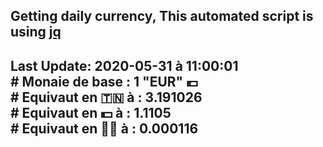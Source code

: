 ## Getting daily currency, This automated script is using [jq](https://stedolan.github.io/jq/)
## Last Update:  2020-05-31 à 11:00:01 </br># Monaie de base : 1 "EUR" 💶 </br> # Equivaut en 🇹🇳 à :  3.191026 </br> # Equivaut en 💵 à : 1.1105</br> # Equivaut en 🐱‍💻 à :  0.000116

